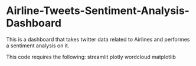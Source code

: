 # Airline-Tweets-Sentiment-Analysis-Dashboard

This is a dashboard that takes twitter data related to Airlines and performes a sentiment analysis on it. 

This code requires the following:
streamlit
plotly
wordcloud
matplotlib

